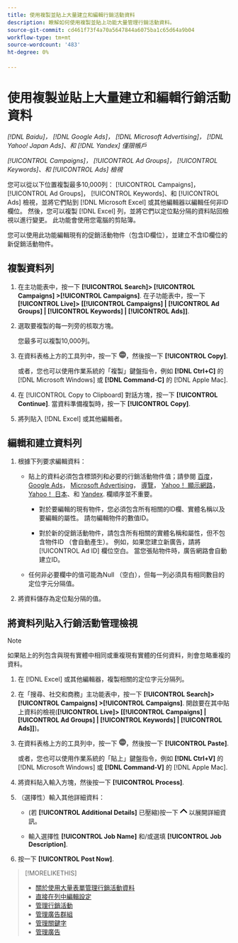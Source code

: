 ```yaml
---
title: 使用複製並貼上大量建立和編輯行銷活動資料
description: 瞭解如何使用複製並貼上功能大量管理行銷活動資料。
source-git-commit: cd461f73f4a70a5647844a6075ba1c65d64a9b04
workflow-type: tm+mt
source-wordcount: '483'
ht-degree: 0%

---
```


# 使用複製並貼上大量建立和編輯行銷活動資料

*[!DNL Baidu]， [!DNL Google Ads]， [!DNL Microsoft Advertising]， [!DNL Yahoo! Japan Ads]、和 [!DNL Yandex] 僅限帳戶*

*[!UICONTROL Campaigns]， [!UICONTROL Ad Groups]， [!UICONTROL Keywords]、和 [!UICONTROL Ads] 檢視*

您可以從以下位置複製最多10,000列： [!UICONTROL Campaigns]， [!UICONTROL Ad Groups]， [!UICONTROL Keywords]、和 [!UICONTROL Ads] 檢視，並將它們貼到 [!DNL Microsoft Excel] 或其他編輯器以編輯任何非ID欄位。 然後，您可以複製 [!DNL Excel] 列，並將它們以定位點分隔的資料貼回檢視以進行變更。 此功能會使用您電腦的剪貼簿。

您可以使用此功能編輯現有的促銷活動物件（包含ID欄位），並建立不含ID欄位的新促銷活動物件。

## 複製資料列

1. 在主功能表中，按一下 **[!UICONTROL Search]> [!UICONTROL Campaigns] >[!UICONTROL Campaigns]**. 在子功能表中，按一下 **[!UICONTROL Live]> \[[!UICONTROL Campaigns] \| [!UICONTROL Ad Groups] \| [!UICONTROL Keywords] \| [!UICONTROL Ads]\]**.

1. 選取要複製的每一列旁的核取方塊。

   您最多可以複製10,000列。

1. 在資料表格上方的工具列中，按一下 ![更多](/help/search-social-commerce/assets/more.png "更多")，然後按一下 **[!UICONTROL Copy]**.

   或者，您也可以使用作業系統的「複製」鍵盤指令，例如 **[!DNL Ctrl+C]** 的 [!DNL Microsoft Windows] 或 **[!DNL Command-C]** 的 [!DNL Apple Mac].

1. 在 [!UICONTROL Copy to Clipboard] 對話方塊，按一下 **[!UICONTROL Continue]**. 當資料準備複製時，按一下 **[!UICONTROL Copy]**.

1. 將列貼入 [!DNL Excel] 或其他編輯者。

## 編輯和建立資料列

1. 根據下列要求編輯資料：

   * 貼上的資料必須包含標頭列和必要的行銷活動物件值；請參閱 [百度](/help/search-social-commerce/campaign-management/bulksheets/bulksheet-data-formats/bulksheet-data-baidu.md)， [Google Ads](/help/search-social-commerce/campaign-management/bulksheets/bulksheet-data-formats/bulksheet-data-google.md)， [Microsoft Advertising](/help/search-social-commerce/campaign-management/bulksheets/bulksheet-data-formats/bulksheet-data-microsoft.md)， [導覽](/help/search-social-commerce/campaign-management/bulksheets/bulksheet-data-formats/bulksheet-data-naver.md)， [Yahoo！ 顯示網路](/help/search-social-commerce/campaign-management/bulksheets/bulksheet-data-formats/bulksheet-data-yahoo-display-network.md)， [Yahoo！ 日本](/help/search-social-commerce/campaign-management/bulksheets/bulksheet-data-formats/bulksheet-data-yahoo-japan.md)、和 [Yandex](/help/search-social-commerce/campaign-management/bulksheets/bulksheet-data-formats/bulksheet-data-yandex.md). 欄順序並不重要。

      * 對於要編輯的現有物件，您必須包含所有相關的ID欄、實體名稱以及要編輯的屬性。 請勿編輯物件的數值ID。

      * 對於新的促銷活動物件，請包含所有相關的實體名稱和屬性，但不包含物件ID （會自動產生）。 例如，如果您建立新廣告，請將 [!UICONTROL Ad ID] 欄位空白。 當您張貼物件時，廣告網路會自動建立ID。
   * 任何非必要欄中的值可能為Null （空白），但每一列必須具有相同數目的定位字元分隔值。


1. 將資料儲存為定位點分隔的值。

## 將資料列貼入行銷活動管理檢視

>[!NOTE]
>
>如果貼上的列包含與現有實體中相同或重複現有實體的任何資料，則會忽略重複的資料。

1. 在 [!DNL Excel] 或其他編輯器，複製相關的定位字元分隔列。

1. 在「搜尋、社交和商務」主功能表中，按一下 **[!UICONTROL Search]> [!UICONTROL Campaigns] >[!UICONTROL Campaigns]**. 開啟要在其中貼上資料的檢視(**[!UICONTROL Live]> \[[!UICONTROL Campaigns] \| [!UICONTROL Ad Groups] \| [!UICONTROL Keywords] \| [!UICONTROL Ads]\]**)。

1. 在資料表格上方的工具列中，按一下 ![更多](/help/search-social-commerce/assets/more.png "更多")，然後按一下 **[!UICONTROL Paste]**.

   或者，您也可以使用作業系統的「貼上」鍵盤指令，例如 **[!DNL Ctrl+V]** 的 [!DNL Microsoft Windows] 或 **[!DNL Command-V]** 的 [!DNL Apple Mac].

1. 將資料貼入輸入方塊，然後按一下 **[!UICONTROL Process]**.

1. （選擇性）輸入其他詳細資料：

   * (若 **[!UICONTROL Additional Details]** 已壓縮)按一下 ![開啟](/help/search-social-commerce/assets/chevron-up.png "開啟") 以展開詳細資訊。

   * 輸入選擇性 **[!UICONTROL Job Name]** 和/或選填 **[!UICONTROL Job Description]**.

1. 按一下 **[!UICONTROL Post Now]**.


>[!MORELIKETHIS]
>
>* [關於使用大量表單管理行銷活動資料](/help/search-social-commerce/campaign-management/bulksheets/bulksheet-about.md)
>* [直接在列中編輯設定](/help/search-social-commerce/common-tasks/settings-edit-within-row.md)
>* [管理行銷活動](/help/search-social-commerce/campaign-management/campaigns/campaign-manage.md)
>* [管理廣告群組](/help/search-social-commerce/campaign-management/campaigns/ad-group-manage.md)
>* [管理關鍵字](/help/search-social-commerce/campaign-management/campaigns/keyword-manage.md)
>* [管理廣告](/help/search-social-commerce/campaign-management/campaigns/ad-manage.md)

